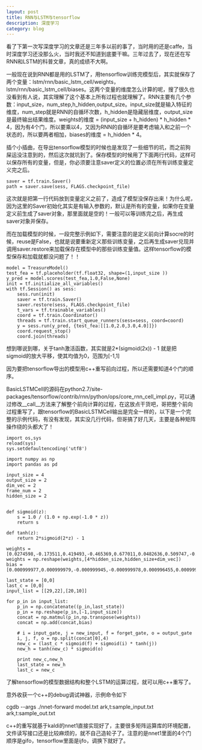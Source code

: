 ```yaml
---
layout: post
title: RNN与LSTM与tensorflow
description: 深度学习
category: blog
---
```


看了下第一次写深度学习的文章还是三年多以前的事了，当时用的还是caffe，当时深度学习还没那么火，当时我还不知道到底要干嘛。三年过去了，现在还在写RNN和LSTM的科普文章，真的成绩不大啊。

一般现在说到RNN都是用的LSTM了，用tensorflow训练完模型后，其实就保存了两个变量：lstm/rnn/basic_lstm_cell/weights，lstm/rnn/basic_lstm_cell/biases。这两个变量的维度怎么计算的呢，搜了很久也没看到有人说，其实理解了这个基本上所有过程也就理解了。RNN主要有几个参数：input_size，num_step,h_hidden,output_size。input_size就是输入特征的维度，num_step就是RNN的自循环次数，h_hidden是隐藏层维度，output_size是最终输出结果维度。weights的维度 = (input_size + h_hidden) * h_hidden * 4，因为有4个门，所以要乘以4，又因为RNN的自循环是要考虑输入和之前一个状态的，所以要两者相加，biases的维度 = h_hidden * 4。


插个小插曲，在导出tensorflow模型的时候也是发现了一些细节的坑，而之前狗屎运没注意到的，然后这次就坑到了。保存模型的时候用了下面两行代码，这样可以保存所有的变量，但是，你必须要注意saver定义的位置必须在所有训练变量定义完之后。

	saver = tf.train.Saver()
	path = saver.save(sess, FLAGS.checkpoint_file)

这次就是把第一行代码放到变量定义之前了，造成了模型没保存出来！为什么呢，因为这里的Saver初始化其实是有输入参数的，默认是所有的变量，如果你在变量定义前生成了saver对象，那里面就是空的！一般可以等训练完之后，再生成saver对象并保存。

而在加载模型的时候，一段完整示例如下，需要注意的是定义前向计算socre的时候，reuse是False，也就是说要重新定义那些训练变量，之后再生成saver兑现并调用saver.restore来加载保存在模型中的那些训练变量值。这样tensorflow的模型保存和加载就都没问题了！！
	
	model = TreasureModel()
	test_fea = tf.placeholder(tf.float32, shape=(1,input_size ))
	y_pred = model.scores(test_fea,1.0,False,None)
	init = tf.initialize_all_variables()
	with tf.Session() as sess:
		sess.run(init)
		saver = tf.train.Saver()
		saver.restore(sess, FLAGS.checkpoint_file)
		t_vars = tf.trainable_variables()
		coord = tf.train.Coordinator()
		threads = tf.train.start_queue_runners(sess=sess, coord=coord)
		y = sess.run(y_pred, {test_fea:[[1.0,2.0,3.0,4.0]]})
		coord.request_stop()
		coord.join(threads)
	
	
想到哪说到哪，关于tanh激活函数，其实就是2*(sigmoid(2x)) - 1 就是把sigmoid的放大平移，使其均值为0，范围为[-1,1]

因为要把tensorflow导出的模型用c++重写前向过程，所以还需要知道4个门的顺序。

BasicLSTMCell的源码在python2.7/site-packages/tensorflow/contrib/rnn/python/ops/core_rnn_cell_impl.py，可以通过修改__call__方法来了解整个前向计算的过程，在这放点干货吧，哥把整个前向过程重写了，跟tensorflow的BasicLSTMCell输出是完全一样的，以下是一个完整的示例代码，有没有发现，其实没几行代码，但哥搞了好几天，主要是各种矩阵操作绕的头都大了！

	import os,sys
	reload(sys)
	sys.setdefaultencoding('utf8')

	import numpy as np
	import pandas as pd

	input_size = 4 
	output_size = 2
	dim_vec = 2
	frame_num = 2
	hidden_size = 2


	def sigmoid(z):
		s = 1.0 / (1.0 + np.exp(-1.0 * z))
		return s

	def tanh(z):
		return 2*sigmoid(2*z) - 1

	weights = [0.0274598,-0.173511,0.419493,-0.465369,0.677011,0.0482636,0.509747,-0.638336,-0.316329,-0.356314,0.294494,0.151184,-0.398772,-0.374825,0.177627,0.044093,0.424177,0.592243,0.346691,-0.558091,0.555613,-0.0171373,0.552993,-0.662974,-0.354132,-0.251043,0.238877,0.559065,0.394596,-0.00792031,-0.178783,-0.384413]
	weights = np.reshape(weights,[4*hidden_size,hidden_size+dim_vec])
	bias = [0.000999977,0.000999979,-0.000999945,-0.000999978,0.000996455,0.000999826,0.000999989,0.000999994]

	last_state = [0,0]
	last_c = [0,0]
	input_list = [[29,22],[20,10]]

	for p_in in input_list:
		p_in = np.concatenate((p_in,last_state))
		p_in = np.reshape(p_in,[-1,input_size])
		concat = np.matmul(p_in,np.transpose(weights))
		concat = np.add(concat,bias)

		# i = input_gate, j = new_input, f = forget_gate, o = output_gate
		i, j, f, o = np.split(concat[0],4)
		new_c = (last_c * sigmoid(f) + sigmoid(i) * tanh(j))
		new_h = tanh(new_c) * sigmoid(o)

		print new_c,new_h
		last_state = new_h
		last_c = new_c


了解tensorflow的模型数据结构和整个LSTM的运算过程，就可以用c++重写了。

意外收获一个c++的debug调试神器，示例命令如下

cgdb --args ./nnet-forward model.txt ark,t:sample_input.txt ark,t:sample_out.txt

c++的重写就基于kaldi的nnet1直接实现好了，主要很多矩阵运算库的环境配置，文件读写接口还是比较麻烦的，就不自己造轮子了。注意的是nnet1里面的4个门顺序是gifo，tensorflow里面是ijfo，调换下就好了。


[LinChaohui]:    http://www.linchaohui.cn  "LinChaohui"
